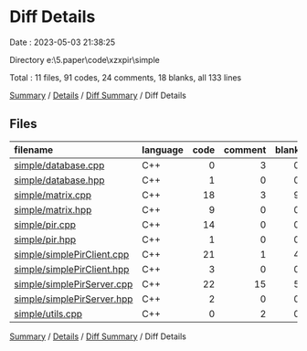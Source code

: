 # Diff Details

Date : 2023-05-03 21:38:25

Directory e:\\5.paper\\code\\xzxpir\\simple

Total : 11 files,  91 codes, 24 comments, 18 blanks, all 133 lines

[Summary](results.md) / [Details](details.md) / [Diff Summary](diff.md) / Diff Details

## Files
| filename | language | code | comment | blank | total |
| :--- | :--- | ---: | ---: | ---: | ---: |
| [simple/database.cpp](/simple/database.cpp) | C++ | 0 | 3 | 0 | 3 |
| [simple/database.hpp](/simple/database.hpp) | C++ | 1 | 0 | 0 | 1 |
| [simple/matrix.cpp](/simple/matrix.cpp) | C++ | 18 | 3 | 9 | 30 |
| [simple/matrix.hpp](/simple/matrix.hpp) | C++ | 9 | 0 | 0 | 9 |
| [simple/pir.cpp](/simple/pir.cpp) | C++ | 14 | 0 | 0 | 14 |
| [simple/pir.hpp](/simple/pir.hpp) | C++ | 1 | 0 | 0 | 1 |
| [simple/simplePirClient.cpp](/simple/simplePirClient.cpp) | C++ | 21 | 1 | 4 | 26 |
| [simple/simplePirClient.hpp](/simple/simplePirClient.hpp) | C++ | 3 | 0 | 0 | 3 |
| [simple/simplePirServer.cpp](/simple/simplePirServer.cpp) | C++ | 22 | 15 | 5 | 42 |
| [simple/simplePirServer.hpp](/simple/simplePirServer.hpp) | C++ | 2 | 0 | 0 | 2 |
| [simple/utils.cpp](/simple/utils.cpp) | C++ | 0 | 2 | 0 | 2 |

[Summary](results.md) / [Details](details.md) / [Diff Summary](diff.md) / Diff Details